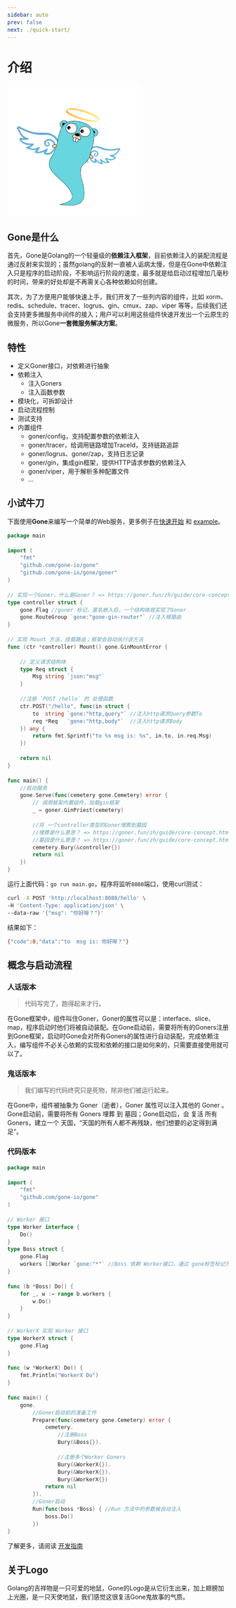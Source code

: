 ```yaml
---
sidebar: auto
prev: false
next: ./quick-start/
---
```

# 介绍
<img src="../img/logo.png" width = "300" alt="logo"/>

## Gone是什么
首先，Gone是Golang的一个轻量级的**依赖注入框架**，目前依赖注入的装配流程是通过反射来实现的；虽然golang的反射一直被人诟病太慢，但是在Gone中依赖注入只是程序的启动阶段，不影响运行阶段的速度，最多就是给启动过程增加几毫秒的时间，带来的好处却是不再需关心各种依赖如何创建。

其次，为了方便用户能够快速上手，我们开发了一些列内容的组件，比如 xorm、redis、schedule、tracer、logrus、gin、cmux、zap、viper 等等，后续我们还会支持更多微服务中间件的接入；用户可以利用这些组件快速开发出一个云原生的微服务，所以Gone**一套微服务解决方案**。


## 特性
- 定义Goner接口，对依赖进行抽象
- 依赖注入
  - 注入Goners
  - 注入函数参数
- 模块化，可拆卸设计
- 启动流程控制
- 测试支持
- 内置组件
  - goner/config，支持配置参数的依赖注入
  - goner/tracer，给调用链路增加TraceId，支持链路追踪
  - goner/logrus、goner/zap，支持日志记录
  - goner/gin，集成gin框架，提供HTTP请求参数的依赖注入
  - goner/viper，用于解析多种配置文件
  - ...



## 小试牛刀

下面使用**Gone**来编写一个简单的Web服务，更多例子在[快速开始](https://goner.fun/zh/quick-start/) 和 [example](https://github.com/gone-io/gone/tree/main/example)。

```go
package main

import (
	"fmt"
	"github.com/gone-io/gone"
	"github.com/gone-io/gone/goner"
)

// 实现一个Goner，什么是Goner？ => https://goner.fun/zh/guide/core-concept.html#goner-%E9%80%9D%E8%80%85
type controller struct {
	gone.Flag //goner 标记，匿名嵌入后，一个结构体就实现了Goner
	gone.RouteGroup `gone:"gone-gin-router"` //注入根路由
}

// 实现 Mount 方法，挂载路由；框架会自动执行该方法
func (ctr *controller) Mount() gone.GinMountError {

	// 定义请求结构体
	type Req struct {
		Msg string `json:"msg"`
	}

	//注册 `POST /hello` 的 处理函数
	ctr.POST("/hello", func(in struct {
		to  string `gone:"http,query"` //注入http请求Query参数To
		req *Req   `gone:"http,body"`  //注入http请求Body
	}) any {
		return fmt.Sprintf("to %s msg is: %s", in.to, in.req.Msg)
	})

	return nil
}

func main() {
	//启动服务
	gone.Serve(func(cemetery gone.Cemetery) error {
		// 调用框架内置组件，加载gin框架
		_ = goner.GinPriest(cemetery)

		//将 一个controller类型的Goner埋葬到墓园
		//埋葬是什么意思？ => https://goner.fun/zh/guide/core-concept.html#bury-%E5%9F%8B%E8%91%AC
		//墓园是什么意思？ => https://goner.fun/zh/guide/core-concept.html#cemetery-%E5%A2%93%E5%9B%AD
		cemetery.Bury(&controller{})
		return nil
	})
}
```

运行上面代码：`go run main.go`，程序将监听`8080`端口，使用curl测试：
```bash
curl -X POST 'http://localhost:8080/hello' \
-H 'Content-Type: application/json' \
--data-raw '{"msg": "你好呀？"}'
```
结果如下：
```bash
{"code":0,"data":"to  msg is: 你好呀？"}
```

## 概念与启动流程
### 人话版本
> 代码写完了，跑得起来才行。

在Gone框架中，组件叫住Goner，Goner的属性可以是：interface、slice、map，程序启动时他们将被自动装配。在Gone启动前，需要将所有的Goners注册到Gone框架，启动时Gone会对所有Goners的属性进行自动装配，完成依赖注入，编写组件不必关心依赖的实现和依赖的接口是如何来的，只需要直接使用就可以了。

### 鬼话版本
> 我们编写的代码终究只是死物，除非他们被运行起来。

在Gone中，组件被抽象为 Goner（逝者），Goner 属性可以注入其他的 Goner 。Gone启动前，需要将所有 Goners 埋葬 到 墓园；Gone启动后，会 复活 所有 Goners，建立一个 天国，“天国的所有人都不再残缺，他们想要的必定得到满足”。


### 代码版本
```go
package main

import (
	"fmt"
	"github.com/gone-io/gone"
)

// Worker 接口
type Worker interface {
	Do()
}
type Boss struct {
	gone.Flag
	workers []Worker `gone:"*"` //Boss 依赖 Worker接口，通过 gone标签标记为需要依赖注入
}

func (b *Boss) Do() {
	for _, w := range b.workers {
		w.Do()
	}
}

// WorkerX 实现 Worker 接口
type WorkerX struct {
	gone.Flag
}

func (w *WorkerX) Do() {
	fmt.Println("WorkerX Do")
}

func main() {
	gone.
		//Goner启动前的准备工作
		Prepare(func(cemetery gone.Cemetery) error {
			cemetery.
				//注册Boss
				Bury(&Boss{}).

				//注册多个Worker Goners
				Bury(&WorkerX{}).
				Bury(&WorkerX{}).
				Bury(&WorkerX{})
			return nil
		}).
		//Goner启动
		Run(func(boss *Boss) { //Run 方法中的参数被自动注入
			boss.Do()
		})
}
```

了解更多，请阅读 [开发指南](https://goner.fun/zh/guide/)

## 关于Logo
Golang的吉祥物是一只可爱的地鼠，Gone的Logo是从它衍生出来，加上翅膀加上光圈，是一只天使地鼠，我们感觉这很复活Gone鬼故事的气质。
